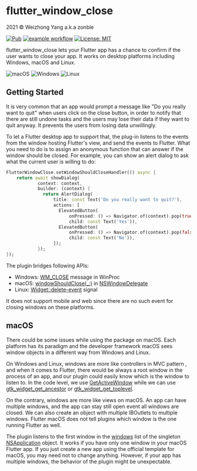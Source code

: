 # flutter_window_close

2021 © Weizhong Yang a.k.a zonble

[![Pub](https://img.shields.io/pub/v/flutter_window_close.svg)](https://pub.dartlang.org/packages/flutter_window_close) [![example workflow](https://github.com/zonble/flutter_window_close/actions/workflows/ci.yaml/badge.svg)](https://github.com/zonble/flutter_window_close/actions) [![License: MIT](https://img.shields.io/badge/License-MIT-yellow.svg)](https://github.com/zonble/flutter_window_close/blob/main/LICENSE)

flutter_window_close lets your Flutter app has a chance to confirm if the user
wants to close your app. It works on desktop platforms including Windows, macOS
and Linux.

![macOS](https://img.shields.io/badge/mac%20os-000000?style=for-the-badge&logo=macos&logoColor=F0F0F0)
![Windows](https://img.shields.io/badge/Windows-0078D6?style=for-the-badge&logo=windows&logoColor=white)
![Linux](https://img.shields.io/badge/Linux-FCC624?style=for-the-badge&logo=linux&logoColor=black)

## Getting Started

It is very common that an app would prompt a message like "Do you really want to
quit" when users click on the close button, in order to notify that there are
still undone tasks and the users may lose their data if they want to quit
anyway. It prevents the users from losing data unwillingly.

To let a Flutter desktop app to support that, the plug-in listens to the events
from the window hosting Flutter's view, and send the events to Flutter. What you
need to do is to assign an anonymous function that can answer if the window
should be closed. For example, you can show an alert dialog to ask what the
current user is willing to do:

```dart
FlutterWindowClose.setWindowShouldCloseHandler(() async {
    return await showDialog(
            context: context,
            builder: (context) {
              return AlertDialog(
                  title: const Text('Do you really want to quit?'),
                  actions: [
                    ElevatedButton(
                        onPressed: () => Navigator.of(context).pop(true),
                        child: const Text('Yes')),
                    ElevatedButton(
                        onPressed: () => Navigator.of(context).pop(false),
                        child: const Text('No')),
                  ]);
            });
});
```

The plugin bridges following APIs:

- Windows:
  [WM_CLOSE](https://docs.microsoft.com/en-us/windows/win32/winmsg/wm-close)
  message in WinProc
- macOS:
  [windowShouldClose(\_:)](https://developer.apple.com/documentation/appkit/nswindowdelegate/1419380-windowshouldclose)
  in
  [NSWindowDelegate](https://developer.apple.com/documentation/appkit/nswindowdelegate)
- Linux:
  [Widget::delete-event](https://docs.gtk.org/gtk3/signal.Widget.delete-event.html)
  signal

It does not support mobile and web since there are no such event for closing
windows on these platforms.

## macOS

There could be some issues while using the package on macOS. Each platform has
its paradigm and the developer framework macOS sees window objects in a
different way from Windows and Linux.

On Windows and Linux, windows are more like controllers in MVC pattern , and
when it comes to Flutter, there would be always a root window in the process of
an app, and our plugin could easily know which is the window to listen to. In
the code level, we use
[GetActiveWindow](https://docs.microsoft.com/zh-tw/windows/win32/api/winuser/nf-winuser-getactivewindow)
while we can use
[gtk_widget_get_ancestor](https://people.gnome.org/~shaunm/girdoc/C/Gtk.Widget.get_ancestor.html)
or
[gtk_widget_get_toplevel](https://people.gnome.org/~shaunm/girdoc/C/Gtk.Widget.get_toplevel.html).

On the contrary, windows are more like views on macOS. An app can have multiple
windows, and the app can stay still open event all windows are closed. We can
also create an object with multiple IBOutlets to multiple windows. Flutter macOS
does not tell plugins which window is the one running Flutter as well.

The plugin listens to the first window in the
[windows](https://developer.apple.com/documentation/appkit/nsapplication/1428402-windows)
list of the singleton
[NSApplication](https://developer.apple.com/documentation/appkit/nsapplication)
object. It works if you have only one window in your macOS Flutter app. If you
just create a new app using the official template for macOS, you may need not to
change anything. However, if your app has multiple windows, the behavior of the
plugin might be unexpectable.
